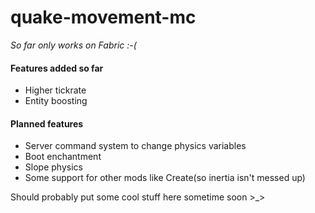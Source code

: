 # quake-movement-mc
<i>So far only works on Fabric :-(</i>

#### <b>Features added so far</b>
* Higher tickrate
* Entity boosting

#### <b>Planned features</b>
* Server command system to change physics variables
* Boot enchantment
* Slope physics
* Some support for other mods like Create(so inertia isn't messed up)

Should probably put some cool stuff here sometime soon >_>